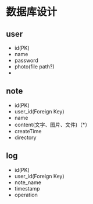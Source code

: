 # 数据库设计
## user
+ id(PK)
+ name
+ password
+ photo(file path?)
+ 


## note
+ id(PK)
+ user_id(Foreign Key)
+ name
+ content(文字、图片、文件)（*）
+ createTime
+ directory

## log
+ id(PK)
+ user_id(Foreign Key)
+ note_name
+ timestamp
+ operation

